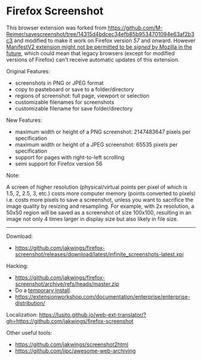 Firefox Screenshot
====================

This browser extension was forked from https://github.com/M-Reimer/savescreenshot/tree/14315d4bdcec34efb85b9534701094e63af2b3c3 and modified to make it work on Firefox version *57* and onward.  However [ManifestV2 extension might not be permitted to be *signed* by Mozilla in the future](https://blog.mozilla.org/addons/2022/05/18/manifest-v3-in-firefox-recap-next-steps/), which could mean that legacy browsers (except for modified versions of Firefox) can't receive automatic updates of this extension.

Original Features:

- screenshots in PNG or JPEG format
- copy to pasteboard or save to a folder/directory
- regions of screenshot: full page, viewport or selection
- customizable filenames for screenshots
- customizable filename for save folder/directory

New Features:

- maximum width or height of a PNG screenshot: 2147483647 pixels per specification
- maximum width or height of a JPEG screenshot: 65535 pixels per specification
- support for pages with right-to-left scrolling
- semi support for Firefox version 56

Note:

A screen of higher resolution (physical/virtual points per pixel of which is 1.5, 2, 2.5, 3, etc.) costs more computer memory (points converted to pixels) i.e. costs more pixels to save a screenshot, unless you want to sacrifice the image quality by resizing and resampling.  For example, with 2x resolution, a 50x50 region will be saved as a screenshot of size 100x100, resulting in an image not only 4 times larger in display size but also likely in file size.

------------------------------------------------------------

Download:
- https://github.com/jakwings/firefox-screenshot/releases/download/latest/infinite_screenshots-latest.xpi

Hacking:
- https://github.com/jakwings/firefox-screenshot/archive/refs/heads/master.zip
- Do a [temporary install](https://developer.mozilla.org/en-US/Add-ons/WebExtensions/Temporary_Installation_in_Firefox).
- https://extensionworkshop.com/documentation/enterprise/enterprise-distribution/

Localization: https://lusito.github.io/web-ext-translator/?gh=https://github.com/jakwings/firefox-screenshot

Other useful tools:
- https://github.com/jakwings/screenshot2html
- https://github.com/iipc/awesome-web-archiving
